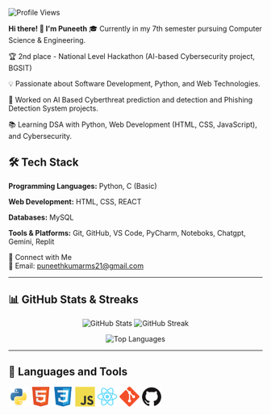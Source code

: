 ![Profile Views](https://komarev.com/ghpvc/?username=PuneethKumarMS&label=Profile%20Views&color=blue&style=flat)

**Hi there! 👋 I'm Puneeth**
🎓 Currently in my 7th semester pursuing Computer Science & Engineering.

🏆 2nd place - National Level Hackathon (AI-based Cybersecurity project, BGSIT) 

💡 Passionate about Software Development, Python, and Web Technologies.  

🚀 Worked on AI Based Cyberthreat prediction and detection and Phishing Detection System projects.  

📚 Learning DSA with Python, Web Development (HTML, CSS, JavaScript), and Cybersecurity.  

## 🛠️ Tech Stack  
**Programming Languages:** Python, C (Basic)  

**Web Development:** HTML, CSS, REACT  

**Databases:** MySQL  

**Tools & Platforms:** Git, GitHub, VS Code, PyCharm, Noteboks, Chatgpt, Gemini, Replit  

📌 Connect with Me  
📧 Email: puneethkumarms21@gmail.com  



---

## 📊 GitHub Stats & Streaks

<p align="center">
  <img src="https://github-readme-stats.vercel.app/api?username=PuneethKumarMS&show_icons=true&theme=default&hide_border=false" alt="GitHub Stats" height="165"/>
  
   <img src="https://streak-stats.demolab.com?user=PuneethKumarMS&theme=default&hide_border=false" alt="GitHub Streak" height="165"/>

</p>

<p align="center">
  <img src="https://github-readme-stats.vercel.app/api/top-langs/?username=PuneethKumarMS&layout=compact&theme=default&hide_border=false" alt="Top Languages"/>
</p>


---

## 🚀 Languages and Tools

<p align="left">
  <img src="https://raw.githubusercontent.com/devicons/devicon/master/icons/python/python-original.svg" alt="python" width="40" height="40"/>
  <img src="https://raw.githubusercontent.com/devicons/devicon/master/icons/html5/html5-original.svg" alt="html5" width="40" height="40"/>
  <img src="https://raw.githubusercontent.com/devicons/devicon/master/icons/css3/css3-original.svg" alt="css3" width="40" height="40"/>
  <img src="https://raw.githubusercontent.com/devicons/devicon/master/icons/javascript/javascript-original.svg" alt="javascript" width="40" height="40"/>
  <img src="https://raw.githubusercontent.com/devicons/devicon/master/icons/react/react-original.svg" alt="react" width="40" height="40"/>
  <img src="https://raw.githubusercontent.com/devicons/devicon/master/icons/git/git-original.svg" alt="git" width="40" height="40"/>
  <img src="https://raw.githubusercontent.com/devicons/devicon/master/icons/github/github-original.svg" alt="github" width="40" height="40"/>
</p>
